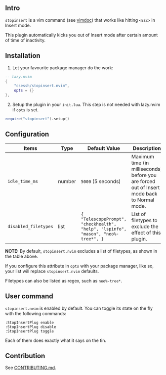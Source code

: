 ## Intro

`stopinsert` is a vim command (see [vimdoc](https://vimdoc.sourceforge.net/htmldoc/insert.html)) that works like hitting `<Esc>` in Insert mode.

This plugin automatically kicks you out of Insert mode after certain amount of time of inactivity.

## Installation

1. Let your favourite package manager do the work:

```lua
-- lazy.nvim
{
    "csessh/stopinsert.nvim",
    opts = {}
},
```

2. Setup the plugin in your `init.lua`. This step is not needed with lazy.nvim if `opts` is set.

```lua
require("stopinsert").setup()
```

## Configuration

| Items                 | Type      | Default Value      | Description    |
| --------------------- | --------- | ------------------ | -------------- |
| `idle_time_ms`        | number    | `5000` (5 seconds) | Maximum time (in milliseconds) before you are forced out of Insert mode back to Normal mode. |
| `disabled_filetypes`  | list     | `{ "TelescopePrompt", "checkhealth", "help", "lspinfo", "mason", "neo%-tree*", }` | List of filetypes to exclude the effect of this plugin. |

**NOTE:**
By default, `stopinsert.nvim` excludes a list of filetypes, as shown in the table above. 

If you configure this attribute in `opts` with your package manager, like so, your list will replace `stopinsert.nvim` defaults.

Filetypes can also be listed as regex, such as `neo%-tree*`.

## User command 

`stopinsert.nvim` is enabled by default. You can toggle its state on the fly with the following commands:

```
:StopInsertPlug enable
:StopInsertPlug disable
:StopInsertPlug toggle
```

Each of them does exactly what it says on the tin.

<!-- panvimdoc-ignore-start -->
## Contribution

See [CONTRIBUTING.md](./CONTRIBUTING.md).
<!-- panvimdoc-ignore-end -->
